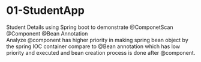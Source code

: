 # 01-StudentApp
Student Details using Spring boot to demonstrate @ComponetScan @Component @Bean Annotation  
Analyze @component has higher priority in making spring bean object by the spring IOC container
compare to @Bean annotation which has low priority and executed and bean creation process is done after @component.

